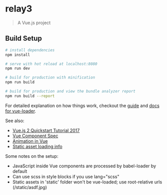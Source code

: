 # relay3

> A Vue.js project

## Build Setup

``` bash
# install dependencies
npm install

# serve with hot reload at localhost:8080
npm run dev

# build for production with minification
npm run build

# build for production and view the bundle analyzer report
npm run build --report
```

For detailed explanation on how things work, checkout the [guide](http://vuejs-templates.github.io/webpack/) and [docs for vue-loader](http://vuejs.github.io/vue-loader).

See also:
- [Vue.js 2 Quickstart Tutorial 2017](https://medium.com/codingthesmartway-com-blog/vue-js-2-quickstart-tutorial-2017-246195cfbdd2)
- [Vue Component Spec](http://vue-loader.vuejs.org/en/start/spec.html)
- [Animation in Vue](https://css-tricks.com/intro-to-vue-5-animations/)
- [Static asset loading info](https://vuejs-templates.github.io/webpack/static.html)

Some notes on the setup:
- JavaScript inside Vue components are processed by babel-loader by default
- Can use scss in style blocks if you use lang="scss"
- Static assets in 'static' folder won't be vue-loaded; use root-relative urls (/static/asdf.jpg)
